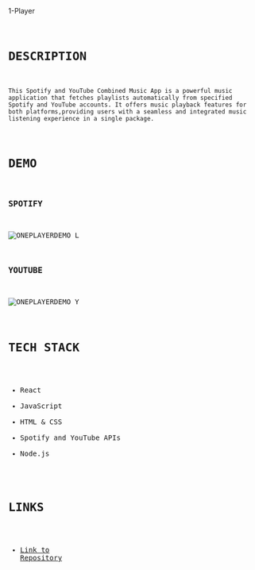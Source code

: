 <summary> 1-Player </summary>
<pre>
    
#   `DESCRIPTION`
`
This Spotify and YouTube Combined Music App is a powerful music application
that fetches playlists automatically from specified Spotify and YouTube accounts.
It offers music playback features for both platforms,providing users with a seamless
and integrated music listening experience in a single package.
`
#   `DEMO`
### SPOTIFY
![ONEPLAYERDEMO_L](https://github.com/chrisreylo73/chrisreylo73/assets/72224622/0b0e661d-a57c-4eeb-9d1a-8839e1258ce4)
### YOUTUBE
![ONEPLAYERDEMO_Y](https://github.com/chrisreylo73/chrisreylo73/assets/72224622/cff67f78-b922-4c54-b801-c5988362bdc2)
#   `TECH STACK`
- React
- JavaScript
- HTML & CSS
- Spotify and YouTube APIs
- Node.js
#   `LINKS`
- [Link to Repository](https://github.com/chrisreylo73/ONE-PLAYER)

</pre>
